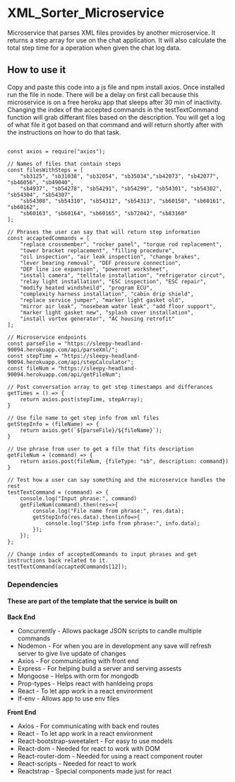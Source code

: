# XML_Sorter_Microservice
Microservice that parses XML files provides by another microservice. It returns a step array for use on the chat application.
It will also calculate the total step time for a operation when given the chat log data.


## How to use it

Copy and paste this code into a js file and npm install axios. Once installed run the file in node. 
There will be a delay on first call because this microservice is on a free heroku app that sleeps after 30 min of inactivity.
Changing the index of the accepted commands in the testTextCommand function will grab differant files based on the description.
You will get a log of what file it got based on that command and will return shortly after with the instructions on how to do
that task. 

<pre><code>
const axios = require("axios");

// Names of files that contain steps
const filesWithSteps = [
    "sb3125", "sb31038", "sb32054", "sb35034","sb42073", "sb42077", "sb46056", "sb49040", 
    "sb4937", "sb54278", "sb54291", "sb54299", "sb54301", "sb54302", "sb54304", "sb54307", 
    "sb54308", "sb54310", "sb54312", "sb54313", "sb60158", "sb60161", "sb60162", 
    "sb60163", "sb60164", "sb60165", "sb72042", "sb83160"
];

// Phrases the user can say that will return step information
const accaptedCommands = [
    "replace crossmember", "rocker panel", "torque rod replacement",
    "tower bracket replacement", "filling procedure",
    "oil inspection", "air leak inspection", "change brakes", 
    "lever bearing removal", "DEF pressure connection",
    "DEF line ice expansion", "powernet worksheet", 
    "install camera", "telltale installation", "refrigerator circut",
    "relay light installation", "ESC inspection", "ESC repair", 
    "modify heated windsheild", "program ECU", 
    "complexity harness installation", "cabin drip shield", 
    "replace service jumper", "marker light gasket old",
    "mirror air leak", "nosebeam water leak", "add floor support",
    "marker light gasket new", "splash cover installation",
    "install vortex generator", "AC housing retrofit"
];

// Microservice endpoints
const parseFile = "https://sleepy-headland-90094.herokuapp.com/api/parseXml/";
const stepTime = "https://sleepy-headland-90094.herokuapp.com/api/stepCalculator";
const fileNum = "https://sleepy-headland-90094.herokuapp.com/api/getFileNum";

// Post conversation array to get step timestamps and differances
getTimes = () => {
    return axios.post(stepTime, stepArray);
}

// Use file name to get step info from xml files
getStepInfo = (fileName) => {
    return axios.get(`${parseFile}/${fileName}`);
}

// Use phrase from user to get a file that fits description
getFileNum = (command) => {
    return axios.post(fileNum, {fileType: "sb", description: command})
}

// Test how a user can say something and the microservice handles the rest
testTextCommand = (command) => {
    console.log("Input phrase:", command)
    getFileNum(command).then(res=>{
        console.log("File name from phrase:", res.data);
        getStepInfo(res.data).then(info=>{
            console.log("Step info from phrase:", info.data);
        });
    });
};

// Change index of acceptedCommands to input phrases and get instructions back related to it.
testTextCommand(accaptedCommands[12]);
</pre></code>


### Dependencies 
#### These are part of the template that the service is built on
**Back End**
- Concurrently - Allows package JSON scripts to candle multiple commands
- Nodemon - For when you are in development any save will refresh server to give live update of changes
- Axios - For communicating with front end
- Express - For helping build a server and serving assests
- Mongoose - Helps with orm for mongodb
- Prop-types - Helps react with hanldeing props
- React - To let app work in a react environment
- If-env - Allows app to use env files

**Front End**
- Axios - For communicating with back end routes
- React - To let app work in a react environment
- React-bootstrap-sweetalert - For easy to use models
- React-dom - Needed for react to work with DOM
- React-router-dom - Needed for using a react component router
- React-scripts - Needed for react to work
- Reactstrap - Special components made just for react

